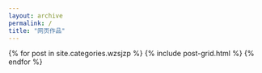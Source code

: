 ```yaml
---
layout: archive
permalink: /
title: "网页作品"
---
```


<div class="tiles">
{% for post in site.categories.wzsjzp %}
	{% include post-grid.html %}
{% endfor %}
</div><!-- /.tiles -->
